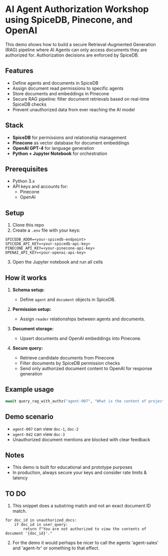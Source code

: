 # AI Agent Authorization Workshop using SpiceDB, Pinecone, and OpenAI

This demo shows how to build a secure Retrieval-Augmented Generation (RAG) pipeline where AI Agents can only access documents they are authorized for. Authorization decisions are enforced by SpiceDB.

## Features

* Define agents and documents in SpiceDB
* Assign document read permissions to specific agents
* Store documents and embeddings in Pinecone
* Secure RAG pipeline: filter document retrievals based on real-time SpiceDB checks
* Prevent unauthorized data from ever reaching the AI model

## Stack

* **SpiceDB** for permissions and relationship management
* **Pinecone** as vector database for document embeddings
* **OpenAI GPT-4** for language generation
* **Python + Jupyter Notebook** for orchestration

## Prerequisites

* Python 3.x
* API keys and accounts for:
  * Pinecone
  * OpenAI

## Setup

1. Clone this repo
2. Create a `.env` file with your keys:

```
SPICEDB_ADDR=<your-spicedb-endpoint>
SPICEDB_API_KEY=<your-spicedb-api-key>
PINECONE_API_KEY=<your-pinecone-api-key>
OPENAI_API_KEY=<your-openai-api-key>
```

3. Open the Jupyter notebook and run all cells

## How it works

1. **Schema setup:**

   * Define `agent` and `document` objects in SpiceDB.
2. **Permission setup:**

   * Assign `reader` relationships between agents and documents.
3. **Document storage:**

   * Upsert documents and OpenAI embeddings into Pinecone.
4. **Secure query:**

   * Retrieve candidate documents from Pinecone
   * Filter documents by SpiceDB permission checks
   * Send only authorized document content to OpenAI for response generation

## Example usage

```python
await query_rag_with_authz("agent-007", "What is the content of project doc-2?")
```

## Demo scenario

* `agent-007` can view `doc-1`, `doc-2`
* `agent-042` can view `doc-3`
* Unauthorized document mentions are blocked with clear feedback

## Notes

* This demo is built for educational and prototype purposes
* In production, always secure your keys and consider rate limits & latency

## TO DO

1. This snippet does a substring match and not an exact document ID match. 

```
for doc_id in unauthorized_docs:
    if doc_id in user_query:
        return f"You are not authorized to view the contents of document '{doc_id}'."
```

2. For the demo it would perhaps be nicer to call the agents 'agent-sales' and 'agent-hr' or something to that effect. 


